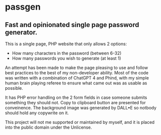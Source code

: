 # passgen
## Fast and opinionated single page password generator. 
This is a single page, PHP website that only allows 2 options:

- How many characters in the password (between 6-32)
- How many passwords you wish to generate (at least 1)
  
An attempt has been made to make the page pleasing to use and follow best practices to the best of my non-developer ability. Most of the code was written with a combination of ChatGPT 4 and Phind, with my simple human brain playing referee to ensure what came out was as usable as possible. 

It has PHP error handling on the 2 form fields in case someone submits something they should not. Copy to clipboard button are presented for conveinence. The background image was generated by DALL•E so notbody should hold any copywrite on it.

This project will not me supported or maintained by myself, and it is placed into the public domain under the Unlicense. 
